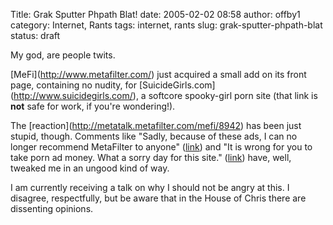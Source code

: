 Title: Grak Sputter Phpath Blat!
date: 2005-02-02 08:58
author: offby1
category: Internet, Rants
tags: internet, rants
slug: grak-sputter-phpath-blat
status: draft

My god, are people twits.

\[MeFi\](<http://www.metafilter.com/>) just acquired a small add on its front page, containing no nudity, for \[SuicideGirls.com\](<http://www.suicidegirls.com/>), a softcore spooky-girl porn site (that link is **not** safe for work, if you're wondering!).

The \[reaction\](<http://metatalk.metafilter.com/mefi/8942>) has been just stupid, though. Comments like "Sadly, because of these ads, I can no longer recommend MetaFilter to anyone" ([link](http://metatalk.metafilter.com/mefi/8942#196100)) and "It is wrong for you to take porn ad money. What a sorry day for this site." ([link](http://metatalk.metafilter.com/mefi/8942#196081)) have, well, tweaked me in an ungood kind of way.

I am currently receiving a talk on why I should not be angry at this. I disagree, respectfully, but be aware that in the House of Chris there are dissenting opinions.
